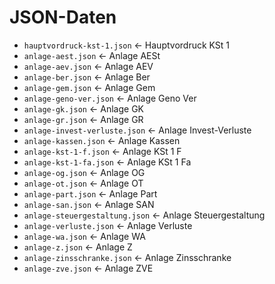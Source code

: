# JSON-Daten

- `hauptvordruck-kst-1.json` ← Hauptvordruck KSt 1
- `anlage-aest.json` ← Anlage AESt
- `anlage-aev.json` ← Anlage AEV
- `anlage-ber.json` ← Anlage Ber
- `anlage-gem.json` ← Anlage Gem
- `anlage-geno-ver.json` ← Anlage Geno Ver
- `anlage-gk.json` ← Anlage GK
- `anlage-gr.json` ← Anlage GR
- `anlage-invest-verluste.json` ← Anlage Invest-Verluste
- `anlage-kassen.json` ← Anlage Kassen
- `anlage-kst-1-f.json` ← Anlage KSt 1 F
- `anlage-kst-1-fa.json` ← Anlage KSt 1 Fa
- `anlage-og.json` ← Anlage OG
- `anlage-ot.json` ← Anlage OT
- `anlage-part.json` ← Anlage Part
- `anlage-san.json` ← Anlage SAN
- `anlage-steuergestaltung.json` ← Anlage Steuergestaltung
- `anlage-verluste.json` ← Anlage Verluste
- `anlage-wa.json` ← Anlage WA
- `anlage-z.json` ← Anlage Z
- `anlage-zinsschranke.json` ← Anlage Zinsschranke
- `anlage-zve.json` ← Anlage ZVE